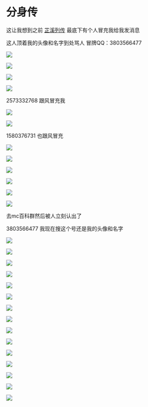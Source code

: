 # 分身传

这让我想到之前 [芷溪列传](https://lezi.yizhan.wiki/article/%E8%8A%B7%E6%BA%AA%E5%88%97%E4%BC%A0) 最底下有个人冒充我给我发消息

这人顶着我的头像和名字到处骂人 冒牌QQ：3803566477

![](/others/分身传/1.jpg)

![](/others/分身传/2.png)

![](/others/分身传/3.jpg)

![](/others/分身传/4.png)

2573332768 跟风冒充我

![](/others/分身传/5.png)

![](/others/分身传/6.png)

1580376731 也跟风冒充

![](/others/分身传/7.jpg)

![](/others/分身传/8.jpg)

![](/others/分身传/9.jpg)

![](/others/分身传/10.jpg)

![](/others/分身传/11.jpg)

![](/others/分身传/12.png)

去mc百科群然后被人立刻认出了

3803566477 我现在搜这个号还是我的头像和名字

![](/others/分身传/13.png)

![](/others/分身传/14.png)

![](/others/分身传/15.png)

![](/others/分身传/16.png)

![](/others/分身传/17.png)

![](/others/分身传/18.png)

![](/others/分身传/19.png)

![](/others/分身传/20.png)

![](/others/分身传/21.png)

![](/others/分身传/22.png)

![](/others/分身传/23.png)

![](/others/分身传/24.png)

![](/others/分身传/25.png)

![](/others/分身传/26.png)

![](/others/分身传/27.png)
